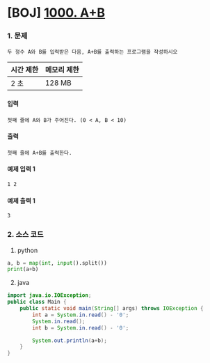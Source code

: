 # [BOJ] [1000. A+B](https://www.acmicpc.net/problem/1000)

### 1. 문제

``` 두 정수 A와 B를 입력받은 다음, A+B를 출력하는 프로그램을 작성하시오 ```

| 시간 제한 | 메모리 제한 |
|:------|:-------| 
| 2 초   | 128 MB |


#### 입력

``` 첫째 줄에 A와 B가 주어진다. (0 < A, B < 10) ```

#### 출력

``` 첫째 줄에 A+B를 출력한다. ```


#### 예제 입력 1

```
1 2
```

#### 예제 출력 1

```
3
```


### 2. 소스 코드

1. python

```python
a, b = map(int, input().split())
print(a+b)
```

2. java

```java
import java.io.IOException;
public class Main {
    public static void main(String[] args) throws IOException {
        int a = System.in.read() - '0';
        System.in.read();
        int b = System.in.read() - '0';

        System.out.println(a+b);
    }
}
```







